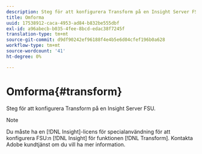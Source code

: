 ```yaml
---
description: Steg för att konfigurera Transform på en Insight Server FSU.
title: Omforma
uuid: 17538912-caca-4953-ad84-b832be555dbf
exl-id: a96abecb-b035-4fee-8bcd-edac38f7245f
translation-type: tm+mt
source-git-commit: d9df90242ef96188f4e4b5e6d04cfef196b0a628
workflow-type: tm+mt
source-wordcount: '41'
ht-degree: 0%

---
```


# Omforma{#transform}

Steg för att konfigurera Transform på en Insight Server FSU.

>[!NOTE]
>
>Du måste ha en [!DNL Insight]-licens för specialanvändning för att konfigurera FSU:n [!DNL Insight] för funktionen [!DNL Transform]. Kontakta Adobe kundtjänst om du vill ha mer information.
